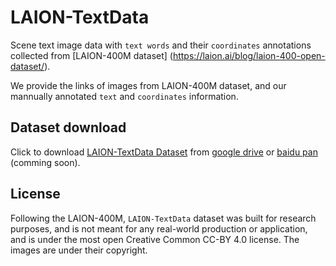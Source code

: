 # LAION-TextData
Scene text image data with `text words` and their `coordinates` annotations collected from [LAION-400M dataset] (https://laion.ai/blog/laion-400-open-dataset/).

We provide the links of images from LAION-400M dataset, and our mannually annotated `text` and `coordinates` information.

## Dataset download

Click to download [LAION-TextData Dataset](https://github.com/LianaWang/LAION-TextData) from [google drive]() or [baidu pan]() (comming soon).

## License
Following the LAION-400M, `LAION-TextData` dataset was built for research purposes, and is not meant for any real-world production or application, and is under the most open Creative Common CC-BY 4.0 license. The images are under their copyright.
